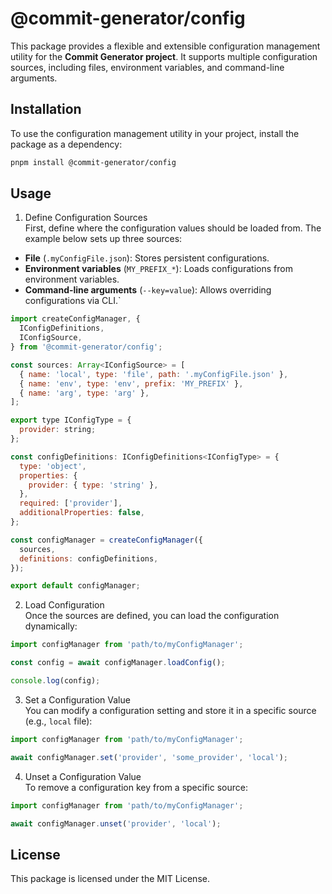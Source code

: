 # @commit-generator/config

This package provides a flexible and extensible configuration management utility for the **Commit Generator project**. It supports multiple configuration sources, including files, environment variables, and command-line arguments.

## Installation

To use the configuration management utility in your project, install the package as a dependency:

```bash
pnpm install @commit-generator/config
```

## Usage

1. Define Configuration Sources  
First, define where the configuration values should be loaded from. The example below sets up three sources:  
- **File** (`.myConfigFile.json`): Stores persistent configurations.
- **Environment variables** (`MY_PREFIX_*`): Loads configurations from environment variables.
- **Command-line arguments** (`--key=value`): Allows overriding configurations via CLI.`

```javascript
import createConfigManager, {
  IConfigDefinitions,
  IConfigSource,
} from '@commit-generator/config';

const sources: Array<IConfigSource> = [
  { name: 'local', type: 'file', path: '.myConfigFile.json' },
  { name: 'env', type: 'env', prefix: 'MY_PREFIX' },
  { name: 'arg', type: 'arg' },
];

export type IConfigType = {
  provider: string;
};

const configDefinitions: IConfigDefinitions<IConfigType> = {
  type: 'object',
  properties: {
    provider: { type: 'string' },
  },
  required: ['provider'],
  additionalProperties: false,
};

const configManager = createConfigManager({
  sources,
  definitions: configDefinitions,
});

export default configManager;
```

2. Load Configuration  
Once the sources are defined, you can load the configuration dynamically:

```javascript
import configManager from 'path/to/myConfigManager';

const config = await configManager.loadConfig();

console.log(config);
```

3. Set a Configuration Value  
You can modify a configuration setting and store it in a specific source (e.g., `local` file):

```javascript
import configManager from 'path/to/myConfigManager';

await configManager.set('provider', 'some_provider', 'local');
```

4. Unset a Configuration Value  
To remove a configuration key from a specific source:

```javascript
import configManager from 'path/to/myConfigManager';

await configManager.unset('provider', 'local');
```

## License
This package is licensed under the MIT License.